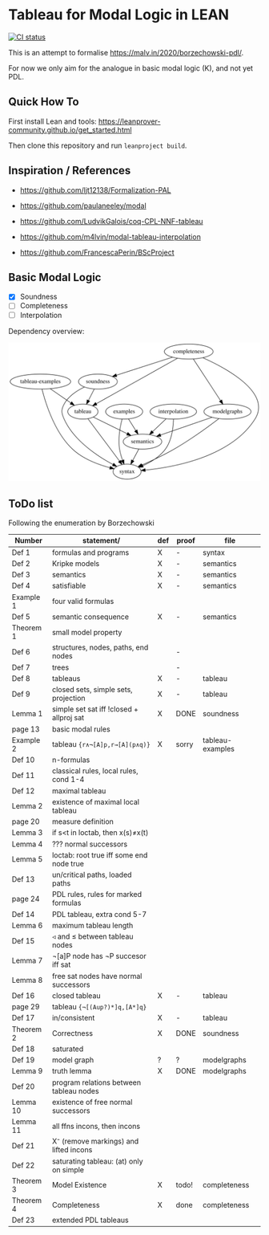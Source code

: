 # Tableau for Modal Logic in LEAN

[![CI status](https://github.com/m4lvin/tablean/actions/workflows/build.yml/badge.svg)](https://github.com/m4lvin/tablean/actions/workflows/build.yml)

This is an attempt to formalise <https://malv.in/2020/borzechowski-pdl/>.

For now we only aim for the analogue in basic modal logic (K), and not yet PDL.

## Quick How To

First install Lean and tools: <https://leanprover-community.github.io/get_started.html>

Then clone this repository and run `leanproject build`.

## Inspiration / References

- https://github.com/ljt12138/Formalization-PAL

- https://github.com/paulaneeley/modal

- https://github.com/LudvikGalois/coq-CPL-NNF-tableau

- https://github.com/m4lvin/modal-tableau-interpolation

- https://github.com/FrancescaPerin/BScProject

## Basic Modal Logic

- [x] Soundness
- [ ] Completeness
- [ ] Interpolation

Dependency overview:

![Dependency graph](./dependencies.svg)


## ToDo list

Following the enumeration by Borzechowski

| Number    | statement/                               | def | proof | file             |
|-----------|------------------------------------------|-----|-------|------------------|
| Def 1     | formulas and programs                    | X   | -     | syntax           |
| Def 2     | Kripke models                            | X   | -     | semantics        |
| Def 3     | semantics                                | X   | -     | semantics        |
| Def 4     | satisfiable                              | X   | -     | semantics        |
| Example 1 | four valid formulas                      |     |       |                  |
| Def 5     | semantic consequence                     | X   | -     | semantics        |
| Theorem 1 | small model property                     |     |       |                  |
| Def 6     | structures, nodes, paths, end nodes      |     | -     |                  |
| Def 7     | trees                                    |     | -     |                  |
| Def 8     | tableaus                                 | X   | -     | tableau          |
| Def 9     | closed sets, simple sets, projection     | X   | -     | tableau          |
| Lemma 1   | simple set sat iff !closed + allproj sat | X   | DONE  | soundness        |
| page 13   | basic modal rules                        |     |       |                  |
| Example 2 | tableau `{r∧¬[A]p,r→[A](p∧q)}`           | X   | sorry | tableau-examples |
| Def 10    | n-formulas                               |     |       |                  |
| Def 11    | classical rules, local rules, cond 1-4   |     |       |                  |
| Def 12    | maximal tableau                          |     |       |                  |
| Lemma 2   | existence of maximal local tableau       |     |       |                  |
| page 20   | measure definition                       |     |       |                  |
| Lemma 3   | if s<t in loctab, then x(s)≠x(t)         |     |       |                  |
| Lemma 4   | ??? normal successors                    |     |       |                  |
| Lemma 5   | loctab: root true iff some end node true |     |       |                  |
| Def 13    | un/critical paths, loaded paths          |     |       |                  |
| page 24   | PDL rules, rules for marked formulas     |     |       |                  |
| Def 14    | PDL tableau, extra cond 5-7              |     |       |                  |
| Lemma 6   | maximum tableau length                   |     |       |                  |
| Def 15    | ◃ and ≤ between tableau nodes            |     |       |                  |
| Lemma 7   | ¬[a]P node has ¬P succesor iff sat       |     |       |                  |
| Lemma 8   | free sat nodes have normal successors    |     |       |                  |
| Def 16    | closed tableau                           | X   | -     | tableau          |
| page 29   | tableau `{¬[(Aup?)*]q,[A*]q}`            |     |       |                  |
| Def 17    | in/consistent                            | X   | -     | tableau          |
| Theorem 2 | Correctness                              | X   | DONE  | soundness        |
| Def 18    | saturated                                |     |       |                  |
| Def 19    | model graph                              | ?   | ?     | modelgraphs      |
| Lemma 9   | truth lemma                              | X   | DONE  | modelgraphs      |
| Def 20    | program relations between tableau nodes  |     |       |                  |
| Lemma 10  | existence of free normal successors      |     |       |                  |
| Lemma 11  | all ffns incons, then incons             |     |       |                  |
| Def 21    | X⁻ (remove markings) and lifted incons   |     |       |                  |
| Def 22    | saturating tableau: (at) only on simple  |     |       |                  |
| Theorem 3 | Model Existence                          | X   | todo! | completeness     |
| Theorem 4 | Completeness                             | X   | done  | completeness     |
| Def 23    | extended PDL tableaus                    |     |       |                  |

